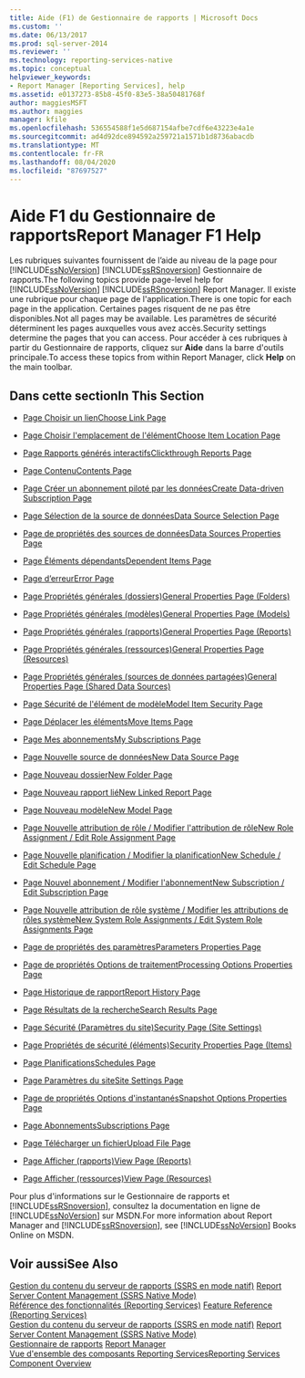 ```yaml
---
title: Aide (F1) de Gestionnaire de rapports | Microsoft Docs
ms.custom: ''
ms.date: 06/13/2017
ms.prod: sql-server-2014
ms.reviewer: ''
ms.technology: reporting-services-native
ms.topic: conceptual
helpviewer_keywords:
- Report Manager [Reporting Services], help
ms.assetid: e0137273-85b8-45f0-83e5-38a50481768f
author: maggiesMSFT
ms.author: maggies
manager: kfile
ms.openlocfilehash: 536554588f1e5d687154afbe7cdf6e43223e4a1e
ms.sourcegitcommit: ad4d92dce894592a259721a1571b1d8736abacdb
ms.translationtype: MT
ms.contentlocale: fr-FR
ms.lasthandoff: 08/04/2020
ms.locfileid: "87697527"
---
```

# <a name="report-manager-f1-help"></a><span data-ttu-id="19312-102">Aide F1 du Gestionnaire de rapports</span><span class="sxs-lookup"><span data-stu-id="19312-102">Report Manager F1 Help</span></span>
  <span data-ttu-id="19312-103">Les rubriques suivantes fournissent de l’aide au niveau de la page pour [!INCLUDE[ssNoVersion](../includes/ssnoversion-md.md)] [!INCLUDE[ssRSnoversion](../includes/ssrsnoversion-md.md)] Gestionnaire de rapports.</span><span class="sxs-lookup"><span data-stu-id="19312-103">The following topics provide page-level help for [!INCLUDE[ssNoVersion](../includes/ssnoversion-md.md)] [!INCLUDE[ssRSnoversion](../includes/ssrsnoversion-md.md)] Report Manager.</span></span> <span data-ttu-id="19312-104">Il existe une rubrique pour chaque page de l'application.</span><span class="sxs-lookup"><span data-stu-id="19312-104">There is one topic for each page in the application.</span></span> <span data-ttu-id="19312-105">Certaines pages risquent de ne pas être disponibles.</span><span class="sxs-lookup"><span data-stu-id="19312-105">Not all pages may be available.</span></span> <span data-ttu-id="19312-106">Les paramètres de sécurité déterminent les pages auxquelles vous avez accès.</span><span class="sxs-lookup"><span data-stu-id="19312-106">Security settings determine the pages that you can access.</span></span> <span data-ttu-id="19312-107">Pour accéder à ces rubriques à partir du Gestionnaire de rapports, cliquez sur **Aide** dans la barre d'outils principale.</span><span class="sxs-lookup"><span data-stu-id="19312-107">To access these topics from within Report Manager, click **Help** on the main toolbar.</span></span>  
  
## <a name="in-this-section"></a><span data-ttu-id="19312-108">Dans cette section</span><span class="sxs-lookup"><span data-stu-id="19312-108">In This Section</span></span>  
  
-   [<span data-ttu-id="19312-109">Page Choisir un lien</span><span class="sxs-lookup"><span data-stu-id="19312-109">Choose Link Page</span></span>](../../2014/reporting-services/choose-link-page-report-manager.md)  
  
-   [<span data-ttu-id="19312-110">Page Choisir l'emplacement de l'élément</span><span class="sxs-lookup"><span data-stu-id="19312-110">Choose Item Location Page</span></span>](../../2014/reporting-services/choose-item-location-page-report-manager.md)  
  
-   [<span data-ttu-id="19312-111">Page Rapports générés interactifs</span><span class="sxs-lookup"><span data-stu-id="19312-111">Clickthrough Reports Page</span></span>](../../2014/reporting-services/clickthrough-reports-page-report-manager.md)  
  
-   [<span data-ttu-id="19312-112">Page Contenu</span><span class="sxs-lookup"><span data-stu-id="19312-112">Contents Page</span></span>](../../2014/reporting-services/contents-page-report-manager.md)  
  
-   [<span data-ttu-id="19312-113">Page Créer un abonnement piloté par les données</span><span class="sxs-lookup"><span data-stu-id="19312-113">Create Data-driven Subscription Page</span></span>](../../2014/reporting-services/create-data-driven-subscription-page-report-manager.md)  
  
-   [<span data-ttu-id="19312-114">Page Sélection de la source de données</span><span class="sxs-lookup"><span data-stu-id="19312-114">Data Source Selection Page</span></span>](../../2014/reporting-services/data-source-selection-page-report-manager.md)  
  
-   [<span data-ttu-id="19312-115">Page de propriétés des sources de données</span><span class="sxs-lookup"><span data-stu-id="19312-115">Data Sources Properties Page</span></span>](../../2014/reporting-services/data-sources-properties-page-report-manager.md)  
  
-   [<span data-ttu-id="19312-116">Page Éléments dépendants</span><span class="sxs-lookup"><span data-stu-id="19312-116">Dependent Items Page</span></span>](../../2014/reporting-services/dependent-items-page-report-manager.md)  
  
-   [<span data-ttu-id="19312-117">Page d’erreur</span><span class="sxs-lookup"><span data-stu-id="19312-117">Error Page</span></span>](../../2014/reporting-services/error-page-report-manager.md)  
  
-   [<span data-ttu-id="19312-118">Page Propriétés générales (dossiers)</span><span class="sxs-lookup"><span data-stu-id="19312-118">General Properties Page (Folders)</span></span>](../../2014/reporting-services/general-properties-page-folders-report-manager.md)  
  
-   [<span data-ttu-id="19312-119">Page Propriétés générales (modèles)</span><span class="sxs-lookup"><span data-stu-id="19312-119">General Properties Page (Models)</span></span>](../../2014/reporting-services/general-properties-page-models-report-manager.md)  
  
-   [<span data-ttu-id="19312-120">Page Propriétés générales (rapports)</span><span class="sxs-lookup"><span data-stu-id="19312-120">General Properties Page (Reports)</span></span>](../../2014/reporting-services/general-properties-page-reports-report-manager.md)  
  
-   [<span data-ttu-id="19312-121">Page Propriétés générales (ressources)</span><span class="sxs-lookup"><span data-stu-id="19312-121">General Properties Page (Resources)</span></span>](../../2014/reporting-services/general-properties-page-resources-report-manager.md)  
  
-   [<span data-ttu-id="19312-122">Page Propriétés générales (sources de données partagées)</span><span class="sxs-lookup"><span data-stu-id="19312-122">General Properties Page (Shared Data Sources)</span></span>](../../2014/reporting-services/general-properties-page-shared-data-sources-report-manager.md)  
  
-   [<span data-ttu-id="19312-123">Page Sécurité de l'élément de modèle</span><span class="sxs-lookup"><span data-stu-id="19312-123">Model Item Security Page</span></span>](../../2014/reporting-services/model-item-security-page-report-manager.md)  
  
-   [<span data-ttu-id="19312-124">Page Déplacer les éléments</span><span class="sxs-lookup"><span data-stu-id="19312-124">Move Items Page</span></span>](../../2014/reporting-services/move-items-page-report-manager.md)  
  
-   [<span data-ttu-id="19312-125">Page Mes abonnements</span><span class="sxs-lookup"><span data-stu-id="19312-125">My Subscriptions Page</span></span>](../../2014/reporting-services/my-subscriptions-page-report-manager.md)  
  
-   [<span data-ttu-id="19312-126">Page Nouvelle source de données</span><span class="sxs-lookup"><span data-stu-id="19312-126">New Data Source Page</span></span>](../../2014/reporting-services/new-data-source-page-report-manager.md)  
  
-   [<span data-ttu-id="19312-127">Page Nouveau dossier</span><span class="sxs-lookup"><span data-stu-id="19312-127">New Folder Page</span></span>](../../2014/reporting-services/new-folder-page-report-manager.md)  
  
-   [<span data-ttu-id="19312-128">Page Nouveau rapport lié</span><span class="sxs-lookup"><span data-stu-id="19312-128">New Linked Report Page</span></span>](../../2014/reporting-services/new-linked-report-page-report-manager.md)  
  
-   [<span data-ttu-id="19312-129">Page Nouveau modèle</span><span class="sxs-lookup"><span data-stu-id="19312-129">New Model Page</span></span>](../../2014/reporting-services/new-model-page-report-manager.md)  
  
-   [<span data-ttu-id="19312-130">Page Nouvelle attribution de rôle / Modifier l'attribution de rôle</span><span class="sxs-lookup"><span data-stu-id="19312-130">New Role Assignment / Edit Role Assignment Page</span></span>](../../2014/reporting-services/new-role-assignment-edit-role-assignment-page-report-manager.md)  
  
-   [<span data-ttu-id="19312-131">Page Nouvelle planification / Modifier la planification</span><span class="sxs-lookup"><span data-stu-id="19312-131">New Schedule / Edit Schedule Page</span></span>](../../2014/reporting-services/new-schedule-edit-schedule-page-report-manager.md)  
  
-   [<span data-ttu-id="19312-132">Page Nouvel abonnement / Modifier l'abonnement</span><span class="sxs-lookup"><span data-stu-id="19312-132">New Subscription / Edit Subscription Page</span></span>](../../2014/reporting-services/new-subscription-or-edit-subscription-page-report-manager.md)  
  
-   [<span data-ttu-id="19312-133">Page Nouvelle attribution de rôle système / Modifier les attributions de rôles système</span><span class="sxs-lookup"><span data-stu-id="19312-133">New System Role Assignments / Edit System Role Assignments Page</span></span>](../../2014/reporting-services/new-system-role-assignments-edit-system-role-assignments-page-report-manager.md)  
  
-   [<span data-ttu-id="19312-134">Page de propriétés des paramètres</span><span class="sxs-lookup"><span data-stu-id="19312-134">Parameters Properties Page</span></span>](../../2014/reporting-services/parameters-properties-page-report-manager.md)  
  
-   [<span data-ttu-id="19312-135">Page de propriétés Options de traitement</span><span class="sxs-lookup"><span data-stu-id="19312-135">Processing Options Properties Page</span></span>](../../2014/reporting-services/processing-options-properties-page-report-manager.md)  
  
-   [<span data-ttu-id="19312-136">Page Historique de rapport</span><span class="sxs-lookup"><span data-stu-id="19312-136">Report History Page</span></span>](../../2014/reporting-services/report-history-page-report-manager.md)  
  
-   [<span data-ttu-id="19312-137">Page Résultats de la recherche</span><span class="sxs-lookup"><span data-stu-id="19312-137">Search Results Page</span></span>](../../2014/reporting-services/search-page-report-manager.md)  
  
-   [<span data-ttu-id="19312-138">Page Sécurité (Paramètres du site)</span><span class="sxs-lookup"><span data-stu-id="19312-138">Security Page (Site Settings)</span></span>](../../2014/reporting-services/security-page-site-settings-report-manager.md)  
  
-   [<span data-ttu-id="19312-139">Page Propriétés de sécurité (éléments)</span><span class="sxs-lookup"><span data-stu-id="19312-139">Security Properties Page (Items)</span></span>](../../2014/reporting-services/security-properties-page-items-report-manager.md)  
  
-   [<span data-ttu-id="19312-140">Page Planifications</span><span class="sxs-lookup"><span data-stu-id="19312-140">Schedules Page</span></span>](../../2014/reporting-services/schedules-page-report-manager.md)  
  
-   [<span data-ttu-id="19312-141">Page Paramètres du site</span><span class="sxs-lookup"><span data-stu-id="19312-141">Site Settings Page</span></span>](../../2014/reporting-services/site-settings-page-report-manager.md)  
  
-   [<span data-ttu-id="19312-142">Page de propriétés Options d'instantanés</span><span class="sxs-lookup"><span data-stu-id="19312-142">Snapshot Options Properties Page</span></span>](../../2014/reporting-services/snapshot-options-properties-page-report-manager.md)  
  
-   [<span data-ttu-id="19312-143">Page Abonnements</span><span class="sxs-lookup"><span data-stu-id="19312-143">Subscriptions Page</span></span>](../../2014/reporting-services/subscriptions-page-report-manager.md)  
  
-   [<span data-ttu-id="19312-144">Page Télécharger un fichier</span><span class="sxs-lookup"><span data-stu-id="19312-144">Upload File Page</span></span>](../../2014/reporting-services/upload-file-page-report-manager.md)  
  
-   [<span data-ttu-id="19312-145">Page Afficher (rapports)</span><span class="sxs-lookup"><span data-stu-id="19312-145">View Page (Reports)</span></span>](../../2014/reporting-services/view-page-reports-report-manager.md)  
  
-   [<span data-ttu-id="19312-146">Page Afficher (ressources)</span><span class="sxs-lookup"><span data-stu-id="19312-146">View Page (Resources)</span></span>](../../2014/reporting-services/view-page-resources-report-manager.md)  
  
 <span data-ttu-id="19312-147">Pour plus d'informations sur le Gestionnaire de rapports et [!INCLUDE[ssRSnoversion](../includes/ssrsnoversion-md.md)], consultez la documentation en ligne de [!INCLUDE[ssNoVersion](../includes/ssnoversion-md.md)] sur MSDN.</span><span class="sxs-lookup"><span data-stu-id="19312-147">For more information about Report Manager and [!INCLUDE[ssRSnoversion](../includes/ssrsnoversion-md.md)], see [!INCLUDE[ssNoVersion](../includes/ssnoversion-md.md)] Books Online on MSDN.</span></span>  
  
## <a name="see-also"></a><span data-ttu-id="19312-148">Voir aussi</span><span class="sxs-lookup"><span data-stu-id="19312-148">See Also</span></span>  
 <span data-ttu-id="19312-149">[Gestion du contenu du serveur de rapports &#40;SSRS en mode natif&#41;](report-server/report-server-content-management-ssrs-native-mode.md) </span><span class="sxs-lookup"><span data-stu-id="19312-149">[Report Server Content Management &#40;SSRS Native Mode&#41;](report-server/report-server-content-management-ssrs-native-mode.md) </span></span>  
 <span data-ttu-id="19312-150">[Référence des fonctionnalités (Reporting Services)](feature-reference-reporting-services.md) </span><span class="sxs-lookup"><span data-stu-id="19312-150">[Feature Reference (Reporting Services)](feature-reference-reporting-services.md) </span></span>  
 <span data-ttu-id="19312-151">[Gestion du contenu du serveur de rapports &#40;SSRS en mode natif&#41;](report-server/report-server-content-management-ssrs-native-mode.md) </span><span class="sxs-lookup"><span data-stu-id="19312-151">[Report Server Content Management &#40;SSRS Native Mode&#41;](report-server/report-server-content-management-ssrs-native-mode.md) </span></span>  
 <span data-ttu-id="19312-152">[Gestionnaire de rapports](../../2014/reporting-services/report-manager-ssrs-native-mode.md) </span><span class="sxs-lookup"><span data-stu-id="19312-152">[Report Manager](../../2014/reporting-services/report-manager-ssrs-native-mode.md) </span></span>  
 [<span data-ttu-id="19312-153">Vue d'ensemble des composants Reporting Services</span><span class="sxs-lookup"><span data-stu-id="19312-153">Reporting Services Component Overview</span></span>](tools/reporting-services-tools.md)  
  
  

